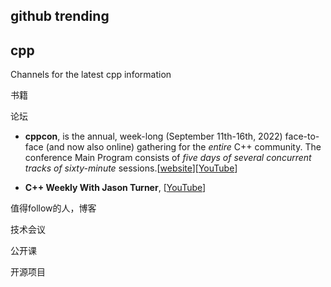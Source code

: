 ## github trending

## cpp

Channels for the latest cpp information



书籍

论坛

* **cppcon**,  is the annual, week-long (September 11th-16th, 2022) face-to-face (and now also online) gathering for the *entire* C++ community. The conference Main Program consists of *five days of several concurrent tracks of sixty-minute* sessions.\[[website](https://cppcon.org/)\][[YouTube](https://www.youtube.com/user/CppCon)]

* **C++ Weekly With Jason Turner**, [[YouTube](https://www.youtube.com/channel/UCxHAlbZQNFU2LgEtiqd2Maw)]

  

值得follow的人，博客

技术会议

公开课

开源项目
